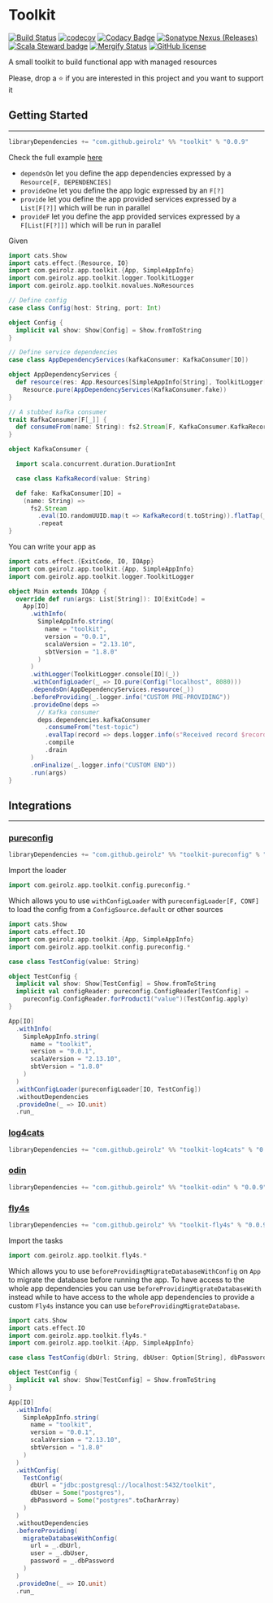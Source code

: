 # Toolkit

[![Build Status](https://github.com/geirolz/toolkit/actions/workflows/cicd.yml/badge.svg)](https://github.com/geirolz/toolkit/actions)
[![codecov](https://img.shields.io/codecov/c/github/geirolz/toolkit)](https://codecov.io/gh/geirolz/toolkit)
[![Codacy Badge](https://api.codacy.com/project/badge/Grade/db3274b55e0c4031803afb45f58d4413)](https://www.codacy.com/manual/david.geirola/toolkit?utm_source=github.com&amp;utm_medium=referral&amp;utm_content=geirolz/toolkit&amp;utm_campaign=Badge_Grade)
[![Sonatype Nexus (Releases)](https://img.shields.io/nexus/r/com.github.geirolz/toolkit_2.13?server=https%3A%2F%2Foss.sonatype.org)](https://mvnrepository.com/artifact/com.github.geirolz/toolkit)
[![Scala Steward badge](https://img.shields.io/badge/Scala_Steward-helping-blue.svg?style=flat&logo=data:image/png;base64,iVBORw0KGgoAAAANSUhEUgAAAA4AAAAQCAMAAAARSr4IAAAAVFBMVEUAAACHjojlOy5NWlrKzcYRKjGFjIbp293YycuLa3pYY2LSqql4f3pCUFTgSjNodYRmcXUsPD/NTTbjRS+2jomhgnzNc223cGvZS0HaSD0XLjbaSjElhIr+AAAAAXRSTlMAQObYZgAAAHlJREFUCNdNyosOwyAIhWHAQS1Vt7a77/3fcxxdmv0xwmckutAR1nkm4ggbyEcg/wWmlGLDAA3oL50xi6fk5ffZ3E2E3QfZDCcCN2YtbEWZt+Drc6u6rlqv7Uk0LdKqqr5rk2UCRXOk0vmQKGfc94nOJyQjouF9H/wCc9gECEYfONoAAAAASUVORK5CYII=)](https://scala-steward.org)
[![Mergify Status](https://img.shields.io/endpoint.svg?url=https://api.mergify.com/v1/badges/geirolz/toolkit&style=flat)](https://mergify.io)
[![GitHub license](https://img.shields.io/github/license/geirolz/toolkit)](https://github.com/geirolz/toolkit/blob/main/LICENSE)

A small toolkit to build functional app with managed resources

Please, drop a ⭐️ if you are interested in this project and you want to support it

## Getting Started

---

```sbt
libraryDependencies += "com.github.geirolz" %% "toolkit" % "0.0.9"
```

Check the full example [here](https://github.com/geirolz/toolkit/tree/main/example)

- `dependsOn` let you define the app dependencies expressed by a `Resource[F, DEPENDENCIES]`
- `provideOne` let you define the app logic expressed by an `F[?]`
- `provide` let you define the app provided services expressed by a `List[F[?]]` which will be run in parallel
- `provideF` let you define the app provided services expressed by a `F[List[F[?]]]` which will be run in parallel

Given

```scala
import cats.Show
import cats.effect.{Resource, IO}
import com.geirolz.app.toolkit.{App, SimpleAppInfo}
import com.geirolz.app.toolkit.logger.ToolkitLogger
import com.geirolz.app.toolkit.novalues.NoResources

// Define config
case class Config(host: String, port: Int)

object Config {
  implicit val show: Show[Config] = Show.fromToString
}

// Define service dependencies
case class AppDependencyServices(kafkaConsumer: KafkaConsumer[IO])

object AppDependencyServices {
  def resource(res: App.Resources[SimpleAppInfo[String], ToolkitLogger[IO], Config, NoResources]): Resource[IO, AppDependencyServices] =
    Resource.pure(AppDependencyServices(KafkaConsumer.fake))
}

// A stubbed kafka consumer
trait KafkaConsumer[F[_]] {
  def consumeFrom(name: String): fs2.Stream[F, KafkaConsumer.KafkaRecord]
}

object KafkaConsumer {

  import scala.concurrent.duration.DurationInt

  case class KafkaRecord(value: String)

  def fake: KafkaConsumer[IO] =
    (name: String) =>
      fs2.Stream
        .eval(IO.randomUUID.map(t => KafkaRecord(t.toString)).flatTap(_ => IO.sleep(5.seconds)))
        .repeat
}
```

You can write your app as

```scala
import cats.effect.{ExitCode, IO, IOApp}
import com.geirolz.app.toolkit.{App, SimpleAppInfo}
import com.geirolz.app.toolkit.logger.ToolkitLogger

object Main extends IOApp {
  override def run(args: List[String]): IO[ExitCode] =
    App[IO]
      .withInfo(
        SimpleAppInfo.string(
          name = "toolkit",
          version = "0.0.1",
          scalaVersion = "2.13.10",
          sbtVersion = "1.8.0"
        )
      )
      .withLogger(ToolkitLogger.console[IO](_))
      .withConfigLoader(_ => IO.pure(Config("localhost", 8080)))
      .dependsOn(AppDependencyServices.resource(_))
      .beforeProviding(_.logger.info("CUSTOM PRE-PROVIDING"))
      .provideOne(deps =>
        // Kafka consumer
        deps.dependencies.kafkaConsumer
          .consumeFrom("test-topic")
          .evalTap(record => deps.logger.info(s"Received record $record"))
          .compile
          .drain
      )
      .onFinalize(_.logger.info("CUSTOM END"))
      .run(args)
}
```

## Integrations

---

### [pureconfig](https://github.com/pureconfig/pureconfig)

```sbt
libraryDependencies += "com.github.geirolz" %% "toolkit-pureconfig" % "0.0.9"
```

Import the loader

```scala
import com.geirolz.app.toolkit.config.pureconfig.*
```

Which allows you to use `withConfigLoader` with `pureconfigLoader[F, CONF]` to load the config from
a `ConfigSource.default` or other sources

```scala
import cats.Show
import cats.effect.IO
import com.geirolz.app.toolkit.{App, SimpleAppInfo}
import com.geirolz.app.toolkit.config.pureconfig.*

case class TestConfig(value: String)

object TestConfig {
  implicit val show: Show[TestConfig] = Show.fromToString
  implicit val configReader: pureconfig.ConfigReader[TestConfig] =
    pureconfig.ConfigReader.forProduct1("value")(TestConfig.apply)
}

App[IO]
  .withInfo(
    SimpleAppInfo.string(
      name = "toolkit",
      version = "0.0.1",
      scalaVersion = "2.13.10",
      sbtVersion = "1.8.0"
    )
  )
  .withConfigLoader(pureconfigLoader[IO, TestConfig])
  .withoutDependencies
  .provideOne(_ => IO.unit)
  .run_
```

### [log4cats](https://github.com/typelevel/log4cats)

```sbt
libraryDependencies += "com.github.geirolz" %% "toolkit-log4cats" % "0.0.9"
```

### [odin](https://github.com/valskalla/odin)

```sbt
libraryDependencies += "com.github.geirolz" %% "toolkit-odin" % "0.0.9"
```

### [fly4s](https://github.com/geirolz/fly4s)

```sbt
libraryDependencies += "com.github.geirolz" %% "toolkit-fly4s" % "0.0.9"
```

Import the tasks

```scala
import com.geirolz.app.toolkit.fly4s.*
```

Which allows you to use `beforeProvidingMigrateDatabaseWithConfig` on `App` to migrate the database before running the
app.
To have access to the whole app dependencies you can use `beforeProvidingMigrateDatabaseWith` instead while to have
access to
the whole app dependencies to provide a custom `Fly4s` instance you can use `beforeProvidingMigrateDatabase`.

```scala
import cats.Show
import cats.effect.IO
import com.geirolz.app.toolkit.fly4s.*
import com.geirolz.app.toolkit.{App, SimpleAppInfo}

case class TestConfig(dbUrl: String, dbUser: Option[String], dbPassword: Option[Array[Char]])

object TestConfig {
  implicit val show: Show[TestConfig] = Show.fromToString
}

App[IO]
  .withInfo(
    SimpleAppInfo.string(
      name = "toolkit",
      version = "0.0.1",
      scalaVersion = "2.13.10",
      sbtVersion = "1.8.0"
    )
  )
  .withConfig(
    TestConfig(
      dbUrl = "jdbc:postgresql://localhost:5432/toolkit",
      dbUser = Some("postgres"),
      dbPassword = Some("postgres".toCharArray)
    )
  )
  .withoutDependencies
  .beforeProviding(
    migrateDatabaseWithConfig(
      url = _.dbUrl,
      user = _.dbUser,
      password = _.dbPassword
    )
  )
  .provideOne(_ => IO.unit)
  .run_
```
